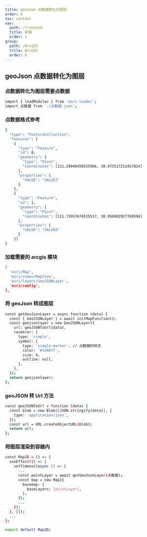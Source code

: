 ```yaml
---
title: geoJson 点数据转化为图层
order: 4
toc: content
nav:
  path: /frontend
  title: 前端
  order: 1
group:
  path: /ArcGIS
  title: ArcGIS
  order: 6
---
```


## geoJson 点数据转化为图层

### 点数据转化为图层需要点数据

```bash
import { loadModules } from 'esri-loader';
import 点数据 from './点数据.json';
```

### 点数据格式参考

```bash
{
  "type": "FeatureCollection",
  "features": [
    {
      "type": "Feature",
      "id": 0,
      "geometry": {
        "type": "Point",
        "coordinates": [121.29940458555966, 30.975517212417824]
      },
      "properties": {
        "VALUE": "VALUE3"
      }
    },
    {
      "type": "Feature",
      "id": 1,
      "geometry": {
        "type": "Point",
        "coordinates": [121.72957674515517, 30.956802927769598]
      },
      "properties": {
        "VALUE": "VALUE0"
      }
    }]
}
```

### 加载需要的 arcgis 模块

```bash
[
  'esri/Map',
  'esri/views/MapView',
  'esri/layers/GeoJSONLayer',
  'esri/config',
],
```

### 将 geoJson 转成图层

```bash
const getGeoJsonLayer = async function (data) {
  const { GeoJSONLayer } = await initMapFunction();
  const geojsonlayer = new GeoJSONLayer({
    url: geoJSONToUrl(data),
    renderer: {
      type: 'simple',
      symbol: {
        type: 'simple-marker', // 点数据的样式
        color: '#1d96ff',
        size: 4,
        outline: null,
      },
    },
  });
  return geojsonlayer;
};
```

### geoJSON 转 Url 方法

```bash
const geoJSONToUrl = function (data) {
  const blob = new Blob([JSON.stringify(data)], {
    type: 'application/json',
  });
  const url = URL.createObjectURL(blob);
  return url;
};
```

### 将图层渲染到容器内

```bash
const Map2D = () => {
  useEffect(() => {
    setTimeout(async () => {
      ...
      const pointLayer = await getGeoJsonLayer(点数据);
      const map = new Map({
        basemap: {
          baseLayers: [pointLayer],
        },
      });
      ...
    });
  }, []);
  ...
};

export default Map2D;
```

<code src="@/components/frontend/visualization/ArcgisForJS/geojsonToPoint/index.jsx" compact="true" desc="移动或缩放地图展示地图信息"></code>
